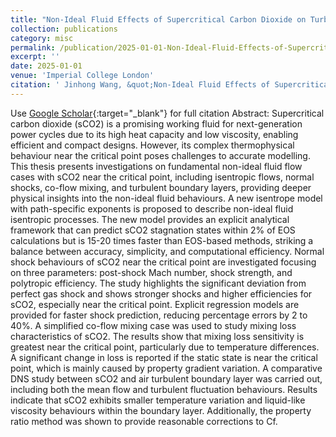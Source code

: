 ```yaml
---
title: "Non-Ideal Fluid Effects of Supercritical Carbon Dioxide on Turbomachinery Loss Characteristics near the Critical Point"
collection: publications
category: misc
permalink: /publication/2025-01-01-Non-Ideal-Fluid-Effects-of-Supercritical-Carbon-Dioxide-on-Turbomachinery-Loss-Characteristics-near-the-Critical-Point
excerpt: ''
date: 2025-01-01
venue: 'Imperial College London'
citation: ' Jinhong Wang, &quot;Non-Ideal Fluid Effects of Supercritical Carbon Dioxide on Turbomachinery Loss Characteristics near the Critical Point.&quot; Imperial College London, 2025.'
---
```

Use [Google Scholar](https://scholar.google.com/scholar?q=Non+Ideal+Fluid+Effects+of+Supercritical+Carbon+Dioxide+on+Turbomachinery+Loss+Characteristics+near+the+Critical+Point){:target="_blank"} for full citation
Abstract:
Supercritical carbon dioxide (sCO2) is a promising working fluid for next-generation power cycles due to its high heat capacity and low viscosity, enabling efficient and compact designs. However, its complex thermophysical behaviour near the critical point poses challenges to accurate modelling. This thesis presents investigations on fundamental non-ideal fluid flow cases with sCO2 near the critical point, including isentropic flows, normal shocks, co-flow mixing, and turbulent boundary layers, providing deeper physical insights into the non-ideal fluid behaviours. A new isentrope model with path-specific exponents is proposed to describe non-ideal fluid isentropic processes. The new model provides an explicit analytical framework that can predict sCO2 stagnation states within 2\% of EOS calculations but is 15-20 times faster than EOS-based methods, striking a balance between accuracy, simplicity, and computational efficiency. Normal shock behaviours of sCO2 near the critical point are investigated focusing on three parameters: post-shock Mach number, shock strength, and polytropic efficiency. The study highlights the significant deviation from perfect gas shock and shows stronger shocks and higher efficiencies for sCO2, especially near the critical point. Explicit regression models are provided for faster shock prediction, reducing percentage errors by 2 to 40\%. A simplified co-flow mixing case was used to study mixing loss characteristics of sCO2. The results show that mixing loss sensitivity is greatest near the critical point, particularly due to temperature differences. A significant change in loss is reported if the static state is near the critical point, which is mainly caused by property gradient variation. A comparative DNS study between sCO2 and air turbulent boundary layer was carried out, including both the mean flow and turbulent fluctuation behaviours. Results indicate that sCO2 exhibits smaller temperature variation and liquid-like viscosity behaviours within the boundary layer. Additionally, the property ratio method was shown to provide reasonable corrections to Cf.